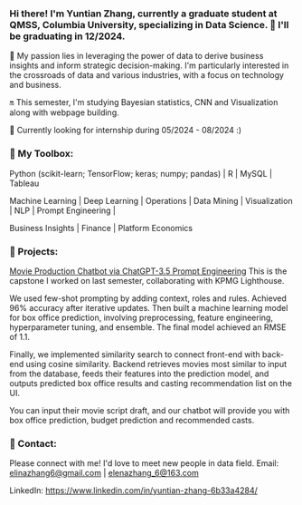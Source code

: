 ### Hi there! I'm Yuntian Zhang, currently a graduate student at QMSS, Columbia University, specializing in Data Science. 🙌 I'll be graduating in 12/2024.
💫 My passion lies in leveraging the power of data to derive business insights and inform strategic decision-making. I'm particularly interested in the crossroads of data and various industries, with a focus on technology and business.

🔛 This semester, I'm studying Bayesian statistics, CNN and Visualization along with webpage building. 

🚄 Currently looking for internship during 05/2024 - 08/2024 :)

### 🔧 My Toolbox:
Python (scikit-learn; TensorFlow; keras; numpy; pandas) | R | MySQL | Tableau

Machine Learning | Deep Learning | Operations | Data Mining | Visualization | NLP | Prompt Engineering |

Business Insights | Finance | Platform Economics

### 📂 Projects:
[Movie Production Chatbot via ChatGPT-3.5 Prompt Engineering](movie-production-chatbot) 
This is the capstone I worked on last semester, collaborating with KPMG Lighthouse.

We used few-shot prompting by adding context, roles and rules. Achieved 96% accuracy after iterative updates. Then built a machine learning model for box office prediction, involving preprocessing, feature engineering, hyperparameter tuning, and ensemble. The final model achieved an RMSE of 1.1.

Finally, we implemented similarity search to connect front-end with back-end using cosine similarity. Backend retrieves movies most similar to input from the database, feeds their features into the prediction model, and outputs predicted box office results and casting recommendation list on the UI.

You can input their movie script draft, and our chatbot will provide you with box office prediction, budget prediction and recommended casts. 

### 📢 Contact:
Please connect with me! I'd love to meet new people in data field. 
Email: elinazhang6@gmail.com | elenazhang_6@163.com

LinkedIn: https://www.linkedin.com/in/yuntian-zhang-6b33a4284/
<!--
**zesiii/zesiii** is a ✨ _special_ ✨ repository because its `README.md` (this file) appears on your GitHub profile.

Here are some ideas to get you started:

- 🔭 I’m currently working on ...
- 🌱 I’m currently learning ...
- 👯 I’m looking to collaborate on ...
- 🤔 I’m looking for help with ...
- 💬 Ask me about ...
- 📫 How to reach me: ...
- 😄 Pronouns: ...
- ⚡ Fun fact: ...
-->
